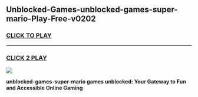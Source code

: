 
## Unblocked-Games-unblocked-games-super-mario-Play-Free-v0202
<h3>
<a href="https://premium76.site?title=unblocked-games-super-mario&ref=18A">CLICK TO PLAY</a></h3>
<hr>

<h3>
<a href="https://premium76.site?title=unblocked-games-super-mario&ref=18A">CLICK 2 PLAY</a>
  
</h3>

<a href="https://premium76.site?title=unblocked-games-super-mario&ref=18A"><img src="https://clearcache.store/games.png"></a>


**unblocked-games-super-mario games unblocked: Your Gateway to Fun and Accessible Online Gaming**
